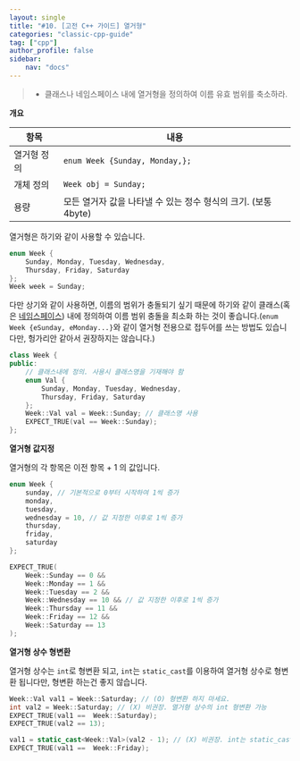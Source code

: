 ```yaml
---
layout: single
title: "#10. [고전 C++ 가이드] 열거형"
categories: "classic-cpp-guide"
tag: ["cpp"]
author_profile: false
sidebar: 
    nav: "docs"
---
```


> * 클래스나 네임스페이스 내에 열거형을 정의하여 이름 유효 범위를 축소하라.

**개요**

|항목|내용|
|--|--|
|열거형 정의| `enum Week {Sunday, Monday,};`|
|개체 정의| `Week obj = Sunday;`|
|용량|모든 열거자 값을 나타낼 수 있는 정수 형식의 크기. (보통 4byte)|

열거형은 하기와 같이 사용할 수 있습니다.

```cpp
enum Week {
    Sunday, Monday, Tuesday, Wednesday, 
    Thursday, Friday, Saturday
};
Week week = Sunday;
```

다만 상기와 같이 사용하면, 이름의 범위가 충돌되기 싶기 때문에 하기와 같이 클래스(혹은 [네임스페이스](https://tango1202.github.io/classic-cpp-guide/classic-cpp-guide-namespace/)) 내에 정의하여 이름 범위 충돌을 최소화 하는 것이 좋습니다.(`enum Week {eSunday, eMonday...}`와 같이 열거형 전용으로 접두어를 쓰는 방법도 있습니다만, 헝가리안 같아서 권장하지는 않습니다.)

```cpp
class Week {
public:
    // 클래스내에 정의. 사용시 클래스명을 기재해야 함
    enum Val {
        Sunday, Monday, Tuesday, Wednesday, 
        Thursday, Friday, Saturday
    };
    Week::Val val = Week::Sunday; // 클래스명 사용
    EXPECT_TRUE(val == Week::Sunday);
};
```

**열거형 값지정**

열거형의 각 항목은 이전 항목 + 1 의 값입니다.

```cpp
enum Week {
    sunday, // 기본적으로 0부터 시작하여 1씩 증가
    monday, 
    tuesday, 
    wednesday = 10, // 값 지정한 이후로 1씩 증가
    thursday, 
    friday, 
    saturday
};

EXPECT_TRUE(
    Week::Sunday == 0 && 
    Week::Monday == 1 && 
    Week::Tuesday == 2 &&
    Week::Wednesday == 10 && // 값 지정한 이후로 1씩 증가
    Week::Thursday == 11 &&
    Week::Friday == 12 && 
    Week::Saturday == 13
);
```

**열거형 상수 형변환**

열거형 상수는 `int`로 형변환 되고, `int`는 `static_cast`를 이용하여 열거형 상수로 형변환 됩니다만, 형변환 하는건 좋지 않습니다.

```cpp
Week::Val val1 = Week::Saturday; // (O) 형변환 하지 마세요.
int val2 = Week::Saturday; // (X) 비권장. 열거형 상수의 int 형변환 가능
EXPECT_TRUE(val1 ==  Week::Saturday);
EXPECT_TRUE(val2 == 13);

val1 = static_cast<Week::Val>(val2 - 1); // (X) 비권장. int는 static_cast로 열겨형으로 형변환 합니다.
EXPECT_TRUE(val1 ==  Week::Friday);
```


